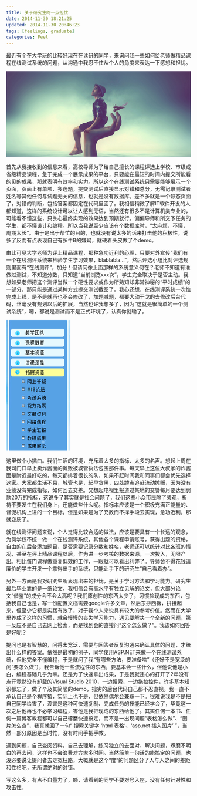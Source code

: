 ```yaml
---
title: 关于研究生的一点担忧
date: 2014-11-30 18:21:25
updated: 2014-11-30 20:46:23
tags: [feelings, graduate]
categories: Feel
---
```


最近有个在大学玩的比较好现在在读研的同学，来询问我一些如何给老师做精品课程在线测试系统的问题，从沟通中我忍不住从个人的角度来表达一下感想和担忧。

![rate_online_test][1]

首先从我接收到的信息来看，高校导师为了给自己擅长的课程评选上学校、市级或省级精品课程，急于完成一个展示成果的平台，只要能在最短的时间内提交所能看的见的成果，那就表明有效率和实力。所以这个在线测试系统只需要能够展示一个页面，页面上有单项、多选题，提交测试后直接显示对错和总分，无需记录测试者姓名等其他任何与试题无关的信息，也就是没有数据库。差不多就是一个静态页面了，对错的判断，包括答案都固定在代码里面了。我相信稍微了解IT软件开发的人都知道，这样的系统设计可以让人感到无语，当然还有很多不是计算机类专业的，可能看不懂这些，只关心最终实现的效果达到预期就行。偏偏导师和所交予任务的学生，都不懂设计和编程。所以当我说至少应该有个数据库时，“太麻烦，不懂，周期太长”。由于是出于帮忙的目的，也就没有说太多的话来打击他的积极性，说多了反而有点表现自己有多牛B的嫌疑，就硬着头皮做了个demo。

由此可见大学老师为评上精品课程，那种急功近利的心理，只要对外宣传“我们有一个在线测评系统来检验学生学习效果，blablabla...”，然后评选小组比对评选规则里面有“在线测评”，加分！但请问像上面那样的系统意义何在？老师不知道有谁做过测试，不知道分数，只知道“当前浏览xxx次”，学生完全取决于是否主动。我想如果老师把这个测评当做一个硬性要求或作为所熟知却非常神秘的“平时成绩”的一部分，那只能是通过某种方式提交测试截图了。我心还想，在线测评系统一次性完成上线，是不是就再也不会修改了，加题减题，都要大动干戈的去修改后台代码，丝毫没有规划以后的扩展，当然也许我想多了，因为“这就是很简单的一个测试系统”，嗯，都说是测试而不是正式环境了，认真你就输了。

![rate_online_test][2]

这里做个小插曲。我们生活的环境，充斥着太多的指标、太多的名声。想起上周在我司门口早上卖炸酱面的摊贩被城管执法包围那件事。每天早上这位大叔家的炸酱面是附近最好吃的，每天都排着很长的队，如果不赶时间我和同事们都会优先选择这家。大家都生活不易，城管也是，起早贪黑，四处蹲点追赶流动摊贩，因为没有业绩没有完成指标，如何回去交差。又想起电视里报道过某地的交警每月要达到罚款20万的指标，这说多了其实就是社会问题了，我们这些小众市民除了旁观，祈祷不要发生在我们身上，还能做些什么呢。指标本应该是一个积极充满正能量的、督促机构上进的一个目标，但是如果是为了充数而不择手段去实现，急功近利，那就变质了。

<!-- more -->

就在线测评问题来说，个人觉得比较合适的做法，应该是要具有一个长远的观念，为何学校不统一做一个在线测评系统，其他各个课程申请账号，获得出题的资格，自由的在后台添加题目，是否需要记录分数和姓名，老师还可以统计对比各班的情况，甚至在评上精品课程以后，作为进一步考核的数据来源，一次投入，无限产出。相比每门课程做重复低效的工作，一眼就可以看出利弊了。导师舍不得花钱请廉价的学生开发一个拿得出手的系统，只能让手下的研究生“自己看着办”。

另外一方面是我对研究生所表现出来的担忧，是关于学习方法和学习能力。研究生最后毕业靠的是一纸论文，我相信会有高水平有独立见解的论文，但大部分论文“借鉴”的成分会不会太高呢？我们原创性的东西太少了，习惯捡现成的东西，包括我自己也是，写一份配置文档需要google许多文章，然后东抄西拆，拼接起来，但至少它都是实践有效了，对于我个人来说具有较大的参考价值。然而在大学里养成了这样的习惯，就会慢慢的丧失学习能力，遇见要解决一个全新的问题，第一反应不是自己去网上检索，而是找到会的直接问“这个怎么做？”。我该如何回答是好呢？

提问也是有智慧的，问得太宽泛，需要与回答者反复沟通来确认具体的问题，才给出什么样的答案。依然是最初的例子，同学使用ASP.NET来做一个在线测试系统，但他完全不懂编程，于是就问了我“有哪些方法，要准备啥”（还好不是宽泛的问“要怎么做”），我告诉他一些流程性的东西，要基本会一些什么，但他说他是小白，编程基础几乎为零。还是为了快速拿出成果，于是我就违心的打开了2年没有点开竟然没有卸载的Visual Studio 2010，一边搜索，一边拖拉控件，许多基本知识都忘了，做了个及其简陋的demo，拙劣的后台代码自己都不忍直视。我一直不承认自己是个程序猿，实际上也不是，但依然偶尔会兼职一下。很难说我是不是把自己同学给害了，没害是这种可快速复制、完成任务的技能已经学会了，毕竟这一次之后他再也不必学习编程，害他是我把现成的东西给他了。其实任何一本书、任何一篇博客教程都可以自己琢磨快速搞定，而不是一出现问题“表格怎么做”、“图片怎么查”，我真就回了一句“ 搜索关键字 ‘html 表格’、‘asp.net 插入图片’ ”，当然一部分原因是当时忙，没有时间手把手教。

遇到问题，自己查阅资料，自己去理解，练习独立的去面对、解决问题，琢磨不明白的再去问，这样也不会浪费对方太多时间。当然简单一句话的能搞定的问题，也没必要说让提问者去走冤枉路，大概就是这个“度”的问题区分了人与人之间的差距和性格吧，无所谓绝对的对错。

写这么多，有点不自量力了，额，请看到的同学不要对号入座，没有任何针对性和攻击性。

  [1]: http://github.com/seanlook/sean-notes-comment/raw/main/static/give_yourself_courage.jpg
  [2]: http://github.com/seanlook/sean-notes-comment/raw/main/static/rate_online_test.png
